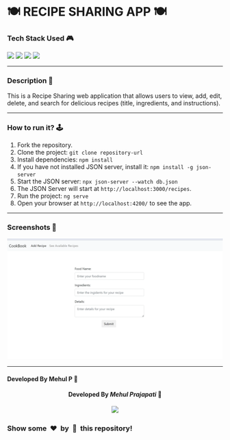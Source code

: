 **🍽️ RECIPE SHARING APP 🍽️**
==============================

### Tech Stack Used 🎮

![](https://img.shields.io/badge/HTML5-orange?style=for-the-badge&logo=html5&logoColor=white) ![](https://img.shields.io/badge/angular-purple?style=for-the-badge&logo=angular&logoColor=white) ![](https://img.shields.io/badge/tailwind-blue?style=for-the-badge&logo=tailwindcss&logoColor=white) ![](https://img.shields.io/badge/typescript-darkblue?style=for-the-badge&logo=typescript&logoColor=white)

* * *

### Description 📃

This is a Recipe Sharing web application that allows users to view, add, edit, delete, and search for delicious recipes (title, ingredients, and instructions).

* * *

### How to run it? 🕹️

1.  Fork the repository.
2.  Clone the project: `git clone repository-url`
3.  Install dependencies: `npm install`
4.  If you have not installed JSON server, install it: `npm install -g json-server`
5.  Start the JSON server: `npx json-server --watch db.json`
6.  The JSON Server will start at `http://localhost:3000/recipes`.
7.  Run the project: `ng serve`
8.  Open your browser at `http://localhost:4200/` to see the app.

* * *

### Screenshots 📸

![](./screenshot.webp)

* * *

#### Developed By **Mehul P** 👩

<h4 align='center'>Developed By <b><i>Mehul Prajapati</i></b> 👦</h4>
<p align='center'>
  <a href='https://github.com/mehul-m-prajapati'>
    <img src='https://img.shields.io/badge/github-%23121011.svg?style=for-the-badge&logo=github&logoColor=white' />
  </a>
</p>

### Show some  ❤️  by  🌟  this repository!
